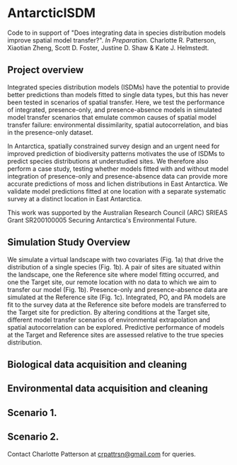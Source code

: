 # AntarcticISDM

Code to in support of "Does integrating data in species distribution models improve spatial model transfer?". _In Preparation._ Charlotte R. Patterson, Xiaotian Zheng, Scott D. Foster, Justine D. Shaw & Kate J. Helmstedt.

## Project overview
Integrated species distribution models (ISDMs) have the potential to provide better predictions than models fitted to single data types, but this has never been tested in scenarios of spatial transfer. Here, we test the performance of integrated, presence-only, and presence-absence models in simulated model transfer scenarios that emulate common causes of spatial model transfer failure: environmental dissimilarity, spatial autocorrelation, and bias in the presence-only dataset.

In Antarctica, spatially constrained survey design and an urgent need for improved prediction of biodiversity patterns motivates the use of ISDMs to predict species distributions at understudied sites. We therefore also perform a case study, testing whether models fitted with and without model integration of presence-only and presence-absence data can provide more accurate predictions of moss and lichen distributions in East Antarctica. We validate model predictions fitted at one location with a separate systematic survey at a distinct location in East Antarctica. 

This work was supported by the Australian Research Council (ARC) SRIEAS Grant SR200100005 Securing Antarctica's Environmental Future.

## Simulation Study Overview

We simulate a virtual landscape with two covariates (Fig. 1a) that drive the distribution of a single species (Fig. 1b). A pair of sites are situated within the landscape, one the Reference site where model fitting occurred, and one the Target site, our remote location with no data to which we aim to transfer our model (Fig. 1b). Presence-only and presence-absence data are simulated at the Reference site (Fig. 1c). Integrated, PO, and PA models are fit to the survey data at the Reference site before models are transferred to the Target site for prediction. By altering conditions at the Target site, different model transfer scenarios of environmental extrapolation and spatial autocorrelation can be explored. Predictive performance of models at the Target and Reference sites are assessed relative to the true species distribution.
[](gg) 


### 

## Biological data acquisition and cleaning
[](url) 

## Environmental data acquisition and cleaning

## Scenario 1.

## Scenario 2.

Contact Charlotte Patterson at crpattrsn@gmail.com for queries.
